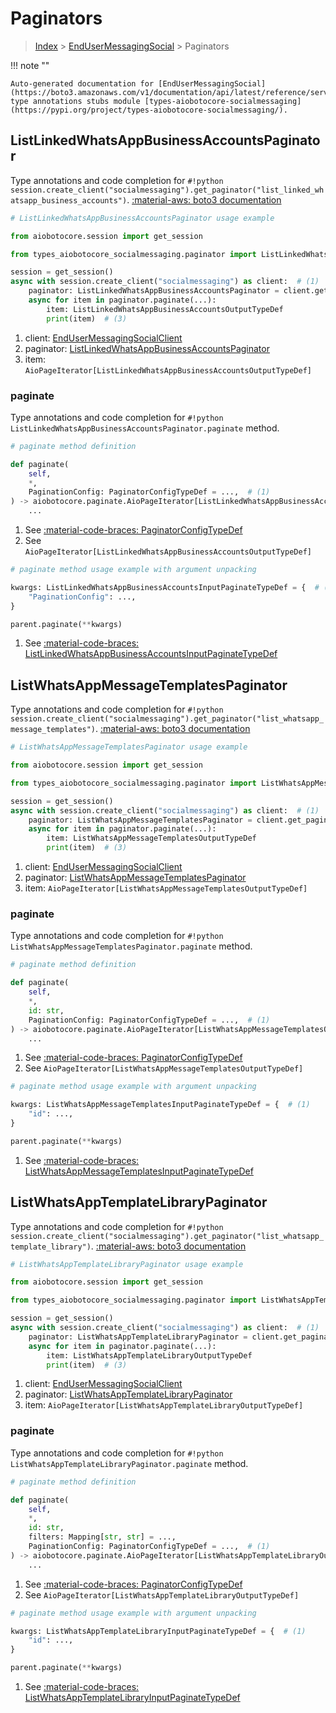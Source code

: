 # Paginators

> [Index](../README.md) > [EndUserMessagingSocial](./README.md) > Paginators

!!! note ""

    Auto-generated documentation for [EndUserMessagingSocial](https://boto3.amazonaws.com/v1/documentation/api/latest/reference/services/socialmessaging.html#endusermessagingsocial)
    type annotations stubs module [types-aiobotocore-socialmessaging](https://pypi.org/project/types-aiobotocore-socialmessaging/).

## ListLinkedWhatsAppBusinessAccountsPaginator

Type annotations and code completion for `#!python session.create_client("socialmessaging").get_paginator("list_linked_whatsapp_business_accounts")`.
[:material-aws: boto3 documentation](https://boto3.amazonaws.com/v1/documentation/api/latest/reference/services/socialmessaging/paginator/ListLinkedWhatsAppBusinessAccounts.html#EndUserMessagingSocial.Paginator.ListLinkedWhatsAppBusinessAccounts)

```python
# ListLinkedWhatsAppBusinessAccountsPaginator usage example

from aiobotocore.session import get_session

from types_aiobotocore_socialmessaging.paginator import ListLinkedWhatsAppBusinessAccountsPaginator

session = get_session()
async with session.create_client("socialmessaging") as client:  # (1)
    paginator: ListLinkedWhatsAppBusinessAccountsPaginator = client.get_paginator("list_linked_whatsapp_business_accounts")  # (2)
    async for item in paginator.paginate(...):
        item: ListLinkedWhatsAppBusinessAccountsOutputTypeDef
        print(item)  # (3)
```

1. client: [EndUserMessagingSocialClient](./client.md)
2. paginator: [ListLinkedWhatsAppBusinessAccountsPaginator](./paginators.md#listlinkedwhatsappbusinessaccountspaginator)
3. item: `AioPageIterator[ListLinkedWhatsAppBusinessAccountsOutputTypeDef]`


### paginate

Type annotations and code completion for `#!python ListLinkedWhatsAppBusinessAccountsPaginator.paginate` method.

```python
# paginate method definition

def paginate(
    self,
    *,
    PaginationConfig: PaginatorConfigTypeDef = ...,  # (1)
) -> aiobotocore.paginate.AioPageIterator[ListLinkedWhatsAppBusinessAccountsOutputTypeDef]:  # (2)
    ...
```

1. See [:material-code-braces: PaginatorConfigTypeDef](./type_defs.md#paginatorconfigtypedef)
2. See `AioPageIterator[ListLinkedWhatsAppBusinessAccountsOutputTypeDef]`


```python
# paginate method usage example with argument unpacking

kwargs: ListLinkedWhatsAppBusinessAccountsInputPaginateTypeDef = {  # (1)
    "PaginationConfig": ...,
}

parent.paginate(**kwargs)
```

1. See [:material-code-braces: ListLinkedWhatsAppBusinessAccountsInputPaginateTypeDef](./type_defs.md#listlinkedwhatsappbusinessaccountsinputpaginatetypedef)
## ListWhatsAppMessageTemplatesPaginator

Type annotations and code completion for `#!python session.create_client("socialmessaging").get_paginator("list_whatsapp_message_templates")`.
[:material-aws: boto3 documentation](https://boto3.amazonaws.com/v1/documentation/api/latest/reference/services/socialmessaging/paginator/ListWhatsAppMessageTemplates.html#EndUserMessagingSocial.Paginator.ListWhatsAppMessageTemplates)

```python
# ListWhatsAppMessageTemplatesPaginator usage example

from aiobotocore.session import get_session

from types_aiobotocore_socialmessaging.paginator import ListWhatsAppMessageTemplatesPaginator

session = get_session()
async with session.create_client("socialmessaging") as client:  # (1)
    paginator: ListWhatsAppMessageTemplatesPaginator = client.get_paginator("list_whatsapp_message_templates")  # (2)
    async for item in paginator.paginate(...):
        item: ListWhatsAppMessageTemplatesOutputTypeDef
        print(item)  # (3)
```

1. client: [EndUserMessagingSocialClient](./client.md)
2. paginator: [ListWhatsAppMessageTemplatesPaginator](./paginators.md#listwhatsappmessagetemplatespaginator)
3. item: `AioPageIterator[ListWhatsAppMessageTemplatesOutputTypeDef]`


### paginate

Type annotations and code completion for `#!python ListWhatsAppMessageTemplatesPaginator.paginate` method.

```python
# paginate method definition

def paginate(
    self,
    *,
    id: str,
    PaginationConfig: PaginatorConfigTypeDef = ...,  # (1)
) -> aiobotocore.paginate.AioPageIterator[ListWhatsAppMessageTemplatesOutputTypeDef]:  # (2)
    ...
```

1. See [:material-code-braces: PaginatorConfigTypeDef](./type_defs.md#paginatorconfigtypedef)
2. See `AioPageIterator[ListWhatsAppMessageTemplatesOutputTypeDef]`


```python
# paginate method usage example with argument unpacking

kwargs: ListWhatsAppMessageTemplatesInputPaginateTypeDef = {  # (1)
    "id": ...,
}

parent.paginate(**kwargs)
```

1. See [:material-code-braces: ListWhatsAppMessageTemplatesInputPaginateTypeDef](./type_defs.md#listwhatsappmessagetemplatesinputpaginatetypedef)
## ListWhatsAppTemplateLibraryPaginator

Type annotations and code completion for `#!python session.create_client("socialmessaging").get_paginator("list_whatsapp_template_library")`.
[:material-aws: boto3 documentation](https://boto3.amazonaws.com/v1/documentation/api/latest/reference/services/socialmessaging/paginator/ListWhatsAppTemplateLibrary.html#EndUserMessagingSocial.Paginator.ListWhatsAppTemplateLibrary)

```python
# ListWhatsAppTemplateLibraryPaginator usage example

from aiobotocore.session import get_session

from types_aiobotocore_socialmessaging.paginator import ListWhatsAppTemplateLibraryPaginator

session = get_session()
async with session.create_client("socialmessaging") as client:  # (1)
    paginator: ListWhatsAppTemplateLibraryPaginator = client.get_paginator("list_whatsapp_template_library")  # (2)
    async for item in paginator.paginate(...):
        item: ListWhatsAppTemplateLibraryOutputTypeDef
        print(item)  # (3)
```

1. client: [EndUserMessagingSocialClient](./client.md)
2. paginator: [ListWhatsAppTemplateLibraryPaginator](./paginators.md#listwhatsapptemplatelibrarypaginator)
3. item: `AioPageIterator[ListWhatsAppTemplateLibraryOutputTypeDef]`


### paginate

Type annotations and code completion for `#!python ListWhatsAppTemplateLibraryPaginator.paginate` method.

```python
# paginate method definition

def paginate(
    self,
    *,
    id: str,
    filters: Mapping[str, str] = ...,
    PaginationConfig: PaginatorConfigTypeDef = ...,  # (1)
) -> aiobotocore.paginate.AioPageIterator[ListWhatsAppTemplateLibraryOutputTypeDef]:  # (2)
    ...
```

1. See [:material-code-braces: PaginatorConfigTypeDef](./type_defs.md#paginatorconfigtypedef)
2. See `AioPageIterator[ListWhatsAppTemplateLibraryOutputTypeDef]`


```python
# paginate method usage example with argument unpacking

kwargs: ListWhatsAppTemplateLibraryInputPaginateTypeDef = {  # (1)
    "id": ...,
}

parent.paginate(**kwargs)
```

1. See [:material-code-braces: ListWhatsAppTemplateLibraryInputPaginateTypeDef](./type_defs.md#listwhatsapptemplatelibraryinputpaginatetypedef)
